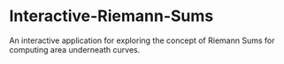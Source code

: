 # Interactive-Riemann-Sums
An interactive application for exploring the concept of Riemann Sums for computing area underneath curves.

